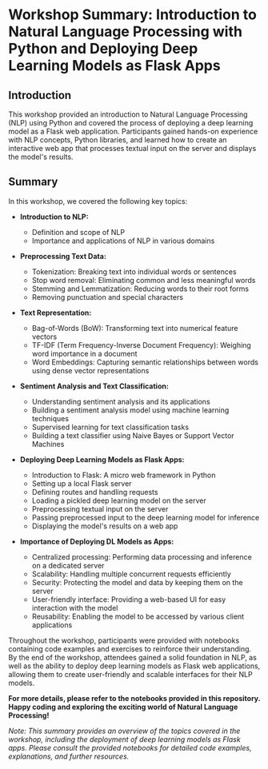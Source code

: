 # Workshop Summary: Introduction to Natural Language Processing with Python and Deploying Deep Learning Models as Flask Apps

## Introduction
This workshop provided an introduction to Natural Language Processing (NLP) using Python and covered the process of deploying a deep learning model as a Flask web application. Participants gained hands-on experience with NLP concepts, Python libraries, and learned how to create an interactive web app that processes textual input on the server and displays the model's results.

## Summary
In this workshop, we covered the following key topics:

- **Introduction to NLP:**
    - Definition and scope of NLP
    - Importance and applications of NLP in various domains

- **Preprocessing Text Data:**
    - Tokenization: Breaking text into individual words or sentences
    - Stop word removal: Eliminating common and less meaningful words
    - Stemming and Lemmatization: Reducing words to their root forms
    - Removing punctuation and special characters

- **Text Representation:**
    - Bag-of-Words (BoW): Transforming text into numerical feature vectors
    - TF-IDF (Term Frequency-Inverse Document Frequency): Weighing word importance in a document
    - Word Embeddings: Capturing semantic relationships between words using dense vector representations

- **Sentiment Analysis and Text Classification:**
    - Understanding sentiment analysis and its applications
    - Building a sentiment analysis model using machine learning techniques
    - Supervised learning for text classification tasks
    - Building a text classifier using Naive Bayes or Support Vector Machines

- **Deploying Deep Learning Models as Flask Apps:**
    - Introduction to Flask: A micro web framework in Python
    - Setting up a local Flask server
    - Defining routes and handling requests
    - Loading a pickled deep learning model on the server
    - Preprocessing textual input on the server
    - Passing preprocessed input to the deep learning model for inference
    - Displaying the model's results on a web app

- **Importance of Deploying DL Models as Apps:**
    - Centralized processing: Performing data processing and inference on a dedicated server
    - Scalability: Handling multiple concurrent requests efficiently
    - Security: Protecting the model and data by keeping them on the server
    - User-friendly interface: Providing a web-based UI for easy interaction with the model
    - Reusability: Enabling the model to be accessed by various client applications

Throughout the workshop, participants were provided with notebooks containing code examples and exercises to reinforce their understanding. By the end of the workshop, attendees gained a solid foundation in NLP, as well as the ability to deploy deep learning models as Flask web applications, allowing them to create user-friendly and scalable interfaces for their NLP models.

**For more details, please refer to the notebooks provided in this repository. Happy coding and exploring the exciting world of Natural Language Processing!**

*Note: This summary provides an overview of the topics covered in the workshop, including the deployment of deep learning models as Flask apps. Please consult the provided notebooks for detailed code examples, explanations, and further resources.*

